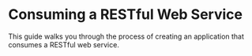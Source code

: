 # Consuming a RESTful Web Service #

This guide walks you through the process of creating an application that consumes a RESTful web service.